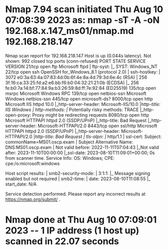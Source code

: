 # Nmap 7.94 scan initiated Thu Aug 10 07:08:39 2023 as: nmap -sT -A -oN 192.168.x.147_ms01/nmap.md 192.168.218.147
Nmap scan report for 192.168.218.147
Host is up (0.044s latency).
Not shown: 992 closed tcp ports (conn-refused)
PORT     STATE SERVICE       VERSION
21/tcp   open  ftp           Microsoft ftpd
| ftp-syst: 
|_  SYST: Windows_NT
22/tcp   open  ssh           OpenSSH for_Windows_8.1 (protocol 2.0)
| ssh-hostkey: 
|   3072 e0:3a:63:4a:07:83:4d:0b:6f:4e:8a:4d:79:3d:6e:4c (RSA)
|   256 3f:16:ca:33:25:fd:a2:e6:bb:f6:b0:04:32:21:21:0b (ECDSA)
|_  256 fe:b0:7a:14:bf:77:84:9a:b3:26:59:8d:ff:7e:92:84 (ED25519)
135/tcp  open  msrpc         Microsoft Windows RPC
139/tcp  open  netbios-ssn   Microsoft Windows netbios-ssn
445/tcp  open  microsoft-ds?
8000/tcp open  http          Microsoft IIS httpd 10.0
|_http-server-header: Microsoft-IIS/10.0
|_http-title: IIS Windows
| http-methods: 
|_  Potentially risky methods: TRACE
|_http-open-proxy: Proxy might be redirecting requests
8080/tcp open  http          Microsoft HTTPAPI httpd 2.0 (SSDP/UPnP)
|_http-title: Bad Request
|_http-server-header: Microsoft-HTTPAPI/2.0
8443/tcp open  ssl/http      Microsoft HTTPAPI httpd 2.0 (SSDP/UPnP)
|_http-server-header: Microsoft-HTTPAPI/2.0
|_http-title: Bad Request
| tls-alpn: 
|_  http/1.1
| ssl-cert: Subject: commonName=MS01.oscp.exam
| Subject Alternative Name: DNS:MS01.oscp.exam
| Not valid before: 2022-11-11T07:04:43
|_Not valid after:  2023-11-10T00:00:00
|_ssl-date: 2023-08-10T11:09:01+00:00; 0s from scanner time.
Service Info: OS: Windows; CPE: cpe:/o:microsoft:windows

Host script results:
| smb2-security-mode: 
|   3:1:1: 
|_    Message signing enabled but not required
| smb2-time: 
|   date: 2023-08-10T11:08:55
|_  start_date: N/A

Service detection performed. Please report any incorrect results at https://nmap.org/submit/ .
# Nmap done at Thu Aug 10 07:09:01 2023 -- 1 IP address (1 host up) scanned in 22.07 seconds
